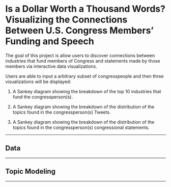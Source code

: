 # Is a Dollar Worth a Thousand Words? Visualizing the Connections Between U.S. Congress Members’ Funding and Speech

The goal of this project is allow users to discover connections between industries that fund members of Congress and statements made by those members via interactive data visualizations.

Users are able to input a arbitrary subset of congresspeople and then three visualizations will be displayed:

1. A Sankey diagram showing the breakdown of the top 10 industries that fund the congressperson(s).

2. A Sankey diagram showing the breakdown of the distribution of the topics found in the congressperson(s) Tweets.

3. A Sankey diagram showing the breakdown of the distribution of the topics found in the congressperson(s) congressional statements.

___

## Data

___

## Topic Modeling

___





